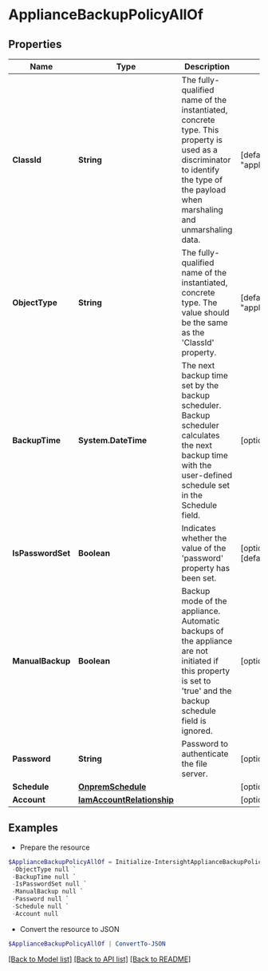 # ApplianceBackupPolicyAllOf
## Properties

Name | Type | Description | Notes
------------ | ------------- | ------------- | -------------
**ClassId** | **String** | The fully-qualified name of the instantiated, concrete type. This property is used as a discriminator to identify the type of the payload when marshaling and unmarshaling data. | [default to "appliance.BackupPolicy"]
**ObjectType** | **String** | The fully-qualified name of the instantiated, concrete type. The value should be the same as the &#39;ClassId&#39; property. | [default to "appliance.BackupPolicy"]
**BackupTime** | **System.DateTime** | The next backup time set by the backup scheduler. Backup scheduler calculates the next backup time with the user-defined schedule set in the Schedule field. | [optional] [readonly] 
**IsPasswordSet** | **Boolean** | Indicates whether the value of the &#39;password&#39; property has been set. | [optional] [readonly] [default to $false]
**ManualBackup** | **Boolean** | Backup mode of the appliance. Automatic backups of the appliance are not initiated if this property is set to &#39;true&#39; and the backup schedule field is ignored. | [optional] 
**Password** | **String** | Password to authenticate the file server. | [optional] 
**Schedule** | [**OnpremSchedule**](OnpremSchedule.md) |  | [optional] 
**Account** | [**IamAccountRelationship**](IamAccountRelationship.md) |  | [optional] 

## Examples

- Prepare the resource
```powershell
$ApplianceBackupPolicyAllOf = Initialize-IntersightApplianceBackupPolicyAllOf  -ClassId null `
 -ObjectType null `
 -BackupTime null `
 -IsPasswordSet null `
 -ManualBackup null `
 -Password null `
 -Schedule null `
 -Account null
```

- Convert the resource to JSON
```powershell
$ApplianceBackupPolicyAllOf | ConvertTo-JSON
```

[[Back to Model list]](../README.md#documentation-for-models) [[Back to API list]](../README.md#documentation-for-api-endpoints) [[Back to README]](../README.md)

